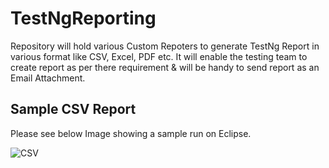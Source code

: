 # TestNgReporting
Repository will hold various Custom Repoters to generate TestNg Report in various format like CSV, Excel, PDF etc. It will enable the testing team to create report as per there requirement &amp; will be handy to send report as an Email Attachment.

## Sample CSV Report
Please see below Image showing a sample run on Eclipse.

![CSV](file://mdImages/CustomReportingCapture.jpg)
